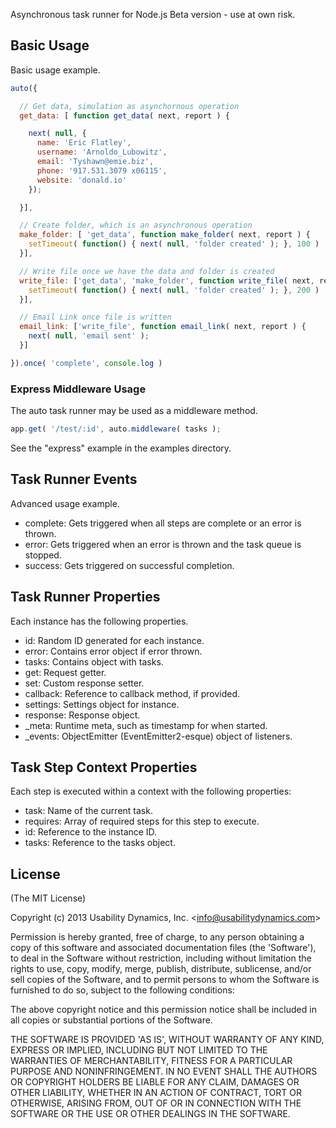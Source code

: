 Asynchronous task runner for Node.js
Beta version - use at own risk.

## Basic Usage
Basic usage example.

```javascript
auto({

  // Get data, simulation as asynchornous operation
  get_data: [ function get_data( next, report ) {

    next( null, {
      name: 'Eric Flatley',
      username: 'Arnoldo_Lubowitz',
      email: 'Tyshawn@emie.biz',
      phone: '917.531.3079 x06115',
      website: 'donald.io'
    });

  }],

  // Create folder, which is an asynchronous operation
  make_folder: [ 'get_data', function make_folder( next, report ) {
    setTimeout( function() { next( null, 'folder created' ); }, 100 )
  }],

  // Write file once we have the data and folder is created
  write_file: ['get_data', 'make_folder', function write_file( next, report ) {
    setTimeout( function() { next( null, 'folder created' ); }, 200 )
  }],

  // Email Link once file is written
  email_link: ['write_file', function email_link( next, report ) {
    next( null, 'email sent' );
  }]

}).once( 'complete', console.log )
```

### Express Middleware Usage
The auto task runner may be used as a middleware method.

```javascript
app.get( '/test/:id', auto.middleware( tasks );
```

See the "express" example in the examples directory.

## Task Runner Events
Advanced usage example.

 - complete: Gets triggered when all steps are complete or an error is thrown.
 - error: Gets triggered when an error is thrown and the task queue is stopped.
 - success: Gets triggered on successful completion.

## Task Runner Properties
Each instance has the following properties.

 - id: Random ID generated for each instance.
 - error: Contains error object if error thrown.
 - tasks: Contains object with tasks.
 - get: Request getter.
 - set: Custom response setter.
 - callback: Reference to callback method, if provided.
 - settings: Settings object for instance.
 - response: Response object.
 - _meta: Runtime meta, such as timestamp for when started.
 - _events: ObjectEmitter (EventEmitter2-esque) object of listeners.

## Task Step Context Properties
Each step is executed within a context with the following properties:

 - task: Name of the current task.
 - requires: Array of required steps for this step to execute.
 - id: Reference to the instance ID.
 - tasks: Reference to the tasks object.

## License

(The MIT License)

Copyright (c) 2013 Usability Dynamics, Inc. &lt;info@usabilitydynamics.com&gt;

Permission is hereby granted, free of charge, to any person obtaining
a copy of this software and associated documentation files (the
'Software'), to deal in the Software without restriction, including
without limitation the rights to use, copy, modify, merge, publish,
distribute, sublicense, and/or sell copies of the Software, and to
permit persons to whom the Software is furnished to do so, subject to
the following conditions:

The above copyright notice and this permission notice shall be
included in all copies or substantial portions of the Software.

THE SOFTWARE IS PROVIDED 'AS IS', WITHOUT WARRANTY OF ANY KIND,
EXPRESS OR IMPLIED, INCLUDING BUT NOT LIMITED TO THE WARRANTIES OF
MERCHANTABILITY, FITNESS FOR A PARTICULAR PURPOSE AND NONINFRINGEMENT.
IN NO EVENT SHALL THE AUTHORS OR COPYRIGHT HOLDERS BE LIABLE FOR ANY
CLAIM, DAMAGES OR OTHER LIABILITY, WHETHER IN AN ACTION OF CONTRACT,
TORT OR OTHERWISE, ARISING FROM, OUT OF OR IN CONNECTION WITH THE
SOFTWARE OR THE USE OR OTHER DEALINGS IN THE SOFTWARE.